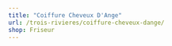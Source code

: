 ```yaml
---
title: "Coiffure Cheveux D'Ange"
url: /trois-rivieres/coiffure-cheveux-dange/
shop: Friseur
---
```

